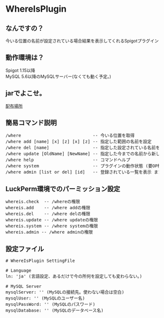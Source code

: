 # WhereIsPlugin
## なんですの？
今いる位置の名前が設定されている場合結果を表示してくれるSpigotプラグイン

## 動作環境は？
Spigot 1.15以降<br>
MySQL 5.6以降のMySQLサーバー(なくても動く予定。)

## jarでよこせ。
[配布場所](https://github.com/kanasaki15/WhereIsPlugin/releases)

## 簡易コマンド説明
<pre>
/where                            -- 今いる位置を取得
/where add [name] [x] [z] [x] [z] -- 指定した範囲の名前を設定
/where del [name]                 -- 指定した設定されている名前を解除する
/where update [OldName] [NewName] -- 指定した今までの名前から新しい名前にする
/where help                       -- コマンドヘルプ
/where system                     -- プラグインの動作状態 (要OP権限 or whereis.systemパーミッション所持)
/where admin [list or del] [id]   -- 登録されている一覧を表示 または 指定したIDのものを削除 (要OP権限 or whereis.adminパーミッション所持)
</pre>

## LuckPerm環境でのパーミッション設定
<pre>
whereis.check  -- /whereの権限
whereis.add    -- /where addの権限
whereis.del    -- /where delの権限
whereis.update -- /where updateの権限
whereis.system -- /where systemの権限
whereis.admin -- /where adminの権限
</pre>

## 設定ファイル
<pre>
# WhereIsPlugin SettingFile

# Language
ln: 'ja' (言語設定、あるだけで今の所何を設定しても変わらない。)

# MySQL Server
mysqlServer: '' (MySQLの接続先。使わない場合は空白)
mysqlUser: '' (MySQLのユーザー名)
mysqlPassWord: '' (MySQLのパスワード)
mysqlDatabase: '' (MySQLのデータベース名)
</pre>
